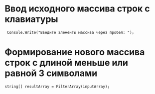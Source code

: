 # Ввод исходного массива строк с клавиатуры

```
 Console.Write("Введите элементы массива через пробел: ");
```
# Формирование нового массива строк с длиной меньше или равной 3 символами

```
string[] resultArray = FilterArray(inputArray);
```
